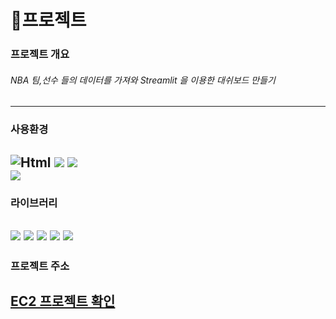 # 🏀프로젝트

### 프로젝트 개요
###### NBA 팀,선수 들의 데이터를 가져와 Streamlit 을 이용한 대쉬보드 만들기
---
### 사용환경
<img alt="Html" src ="https://img.shields.io/badge/Windows-0078D6.svg.svg?
&style=for-the-badge
&logo=벳지내 글자
&logoColor=white"/>
<img src="https://img.shields.io/badge/Windows-0078D6.svg?&
          style=flat
          &logo=Windows
          &logoColor=0078D6"/> 
<img src="https://img.shields.io/badge/Amazon EC2-FF9900.svg?&
          style=flat
          &logo=Amazon EC2
          &logoColor=FF9900"/>           
<img src="https://img.shields.io/badge/Python-3776AB.svg?&
          style=flat
          &logo=Python
          &logoColor=3776AB"/> 
---
### 라이브러리
<img src="https://img.shields.io/badge/Python-3776AB.svg?&
          style=flat
          &logo=Python
          &logoColor=3776AB"/> 
<img src="https://img.shields.io/badge/Streamlit-FF4B4B.svg?&
          style=flat
          &logo=Streamlit
          &logoColor=FF4B4B"/>
<img src="https://img.shields.io/badge/pandas-150458.svg?&
          style=flat
          &logo=pandas
          &logoColor=150458"/>
<img src="https://img.shields.io/badge/Plotly-3F4F75.svg?&
          style=flat
          &logo=Plotly
          &logoColor=3F4F75"/>
<img src="https://img.shields.io/badge/NumPy-013243.svg?&
          style=flat
          &logo=NumPy
          &logoColor=013243"/>
---
### 프로젝트 주소
[EC2 프로젝트 확인](http://ec2-3-39-251-194.ap-northeast-2.compute.amazonaws.com:8501/)
---

